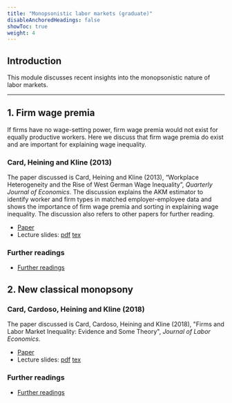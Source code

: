 ```yaml
---
title: "Monopsonistic labor markets (graduate)"
disableAnchoredHeadings: false
showToc: true
weight: 4
---
```


## Introduction

This module discusses recent insights into the monopsonistic nature of labor markets.

---

## 1. Firm wage premia

If firms have no wage-setting power, firm wage premia would not exist for equally productive workers. Here we discuss that firm wage premia do exist and are important for explaining wage inequality. 

### Card, Heining and Kline (2013)
The paper discussed is Card, Heining and Kline (2013), “Workplace Heterogeneity and the Rise of West German Wage Inequality”, <i>Quarterly Journal of Economics</i>. The discussion explains the AKM estimator to identify worker and firm types in matched employer-employee data and shows the importance of firm wage premia and sorting in explaining wage inequality. The discussion also refers to other papers for further reading. 
+ [Paper](https://github.com/MaartenGoos/graduate_labor/blob/1c7855192f5c8bb937b6948c0a303c2b23ae1e62/firm_wage_premia/201308_CardHeiningKline/201308-CardHeiningKline.pdf)
+ Lecture slides: [pdf](https://github.com/MaartenGoos/graduate_labor/blob/1c7855192f5c8bb937b6948c0a303c2b23ae1e62/firm_wage_premia/201308_CardHeiningKline/slides/201308-CardHeiningKline-slides.pdf) [tex](https://github.com/MaartenGoos/graduate_labor/tree/1c7855192f5c8bb937b6948c0a303c2b23ae1e62/firm_wage_premia/201308_CardHeiningKline/slides/tex)

### Further readings 
+ [Further readings](https://github.com/MaartenGoos/graduate_labor/tree/1c7855192f5c8bb937b6948c0a303c2b23ae1e62/firm_wage_premia/papers)

## 2. New classical monopsony

### Card, Cardoso, Heining and Kline (2018)

The paper discussed is Card, Cardoso, Heining and Kline (2018), "Firms and Labor Market Inequality: Evidence and Some Theory", <i>Journal of Labor Economics</i>.
+ [Paper](https://github.com/MaartenGoos/graduate_labor/blob/5cd1ce9987c8c3b56e561701e3de4fd2773f315d/monopsony/201801_Cardetal/201801-Cardetal.pdf)
+ Lecture slides: [pdf](https://github.com/MaartenGoos/graduate_labor/blob/5cd1ce9987c8c3b56e561701e3de4fd2773f315d/monopsony/201801_Cardetal/slides/201801-Cardetal-slides.pdf) [tex](https://github.com/MaartenGoos/graduate_labor/tree/5cd1ce9987c8c3b56e561701e3de4fd2773f315d/monopsony/201801_Cardetal/slides/tex)

### Further readings 

+ [Further readings](https://github.com/MaartenGoos/graduate_labor/tree/681eab3eb0f78b5ab9464fd3e58ab256ceb795dd/monopsony/papers)

